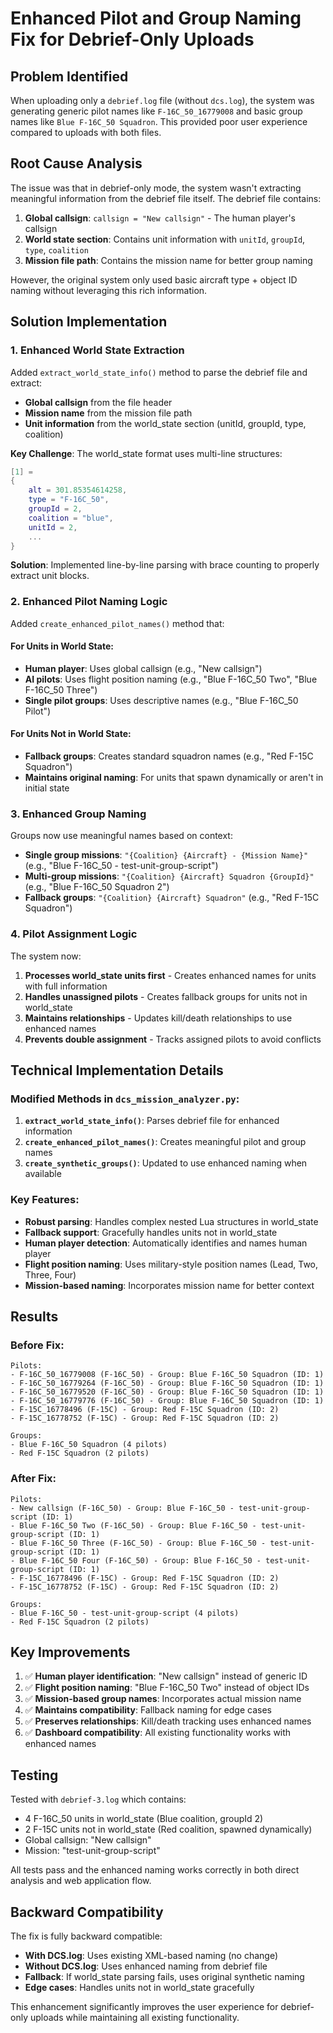 # Enhanced Pilot and Group Naming Fix for Debrief-Only Uploads

## Problem Identified

When uploading only a `debrief.log` file (without `dcs.log`), the system was generating generic pilot names like `F-16C_50_16779008` and basic group names like `Blue F-16C_50 Squadron`. This provided poor user experience compared to uploads with both files.

## Root Cause Analysis

The issue was that in debrief-only mode, the system wasn't extracting meaningful information from the debrief file itself. The debrief file contains:

1. **Global callsign**: `callsign = "New callsign"` - The human player's callsign
2. **World state section**: Contains unit information with `unitId`, `groupId`, `type`, `coalition`
3. **Mission file path**: Contains the mission name for better group naming

However, the original system only used basic aircraft type + object ID naming without leveraging this rich information.

## Solution Implementation

### 1. Enhanced World State Extraction

Added `extract_world_state_info()` method to parse the debrief file and extract:
- **Global callsign** from the file header
- **Mission name** from the mission file path
- **Unit information** from the world_state section (unitId, groupId, type, coalition)

**Key Challenge**: The world_state format uses multi-line structures:
```lua
[1] = 
{
    alt = 301.85354614258,
    type = "F-16C_50",
    groupId = 2,
    coalition = "blue",
    unitId = 2,
    ...
}
```

**Solution**: Implemented line-by-line parsing with brace counting to properly extract unit blocks.

### 2. Enhanced Pilot Naming Logic

Added `create_enhanced_pilot_names()` method that:

#### For Units in World State:
- **Human player**: Uses global callsign (e.g., "New callsign")
- **AI pilots**: Uses flight position naming (e.g., "Blue F-16C_50 Two", "Blue F-16C_50 Three")
- **Single pilot groups**: Uses descriptive names (e.g., "Blue F-16C_50 Pilot")

#### For Units Not in World State:
- **Fallback groups**: Creates standard squadron names (e.g., "Red F-15C Squadron")
- **Maintains original naming**: For units that spawn dynamically or aren't in initial state

### 3. Enhanced Group Naming

Groups now use meaningful names based on context:
- **Single group missions**: `"{Coalition} {Aircraft} - {Mission Name}"` (e.g., "Blue F-16C_50 - test-unit-group-script")
- **Multi-group missions**: `"{Coalition} {Aircraft} Squadron {GroupId}"` (e.g., "Blue F-16C_50 Squadron 2")
- **Fallback groups**: `"{Coalition} {Aircraft} Squadron"` (e.g., "Red F-15C Squadron")

### 4. Pilot Assignment Logic

The system now:
1. **Processes world_state units first** - Creates enhanced names for units with full information
2. **Handles unassigned pilots** - Creates fallback groups for units not in world_state
3. **Maintains relationships** - Updates kill/death relationships to use enhanced names
4. **Prevents double assignment** - Tracks assigned pilots to avoid conflicts

## Technical Implementation Details

### Modified Methods in `dcs_mission_analyzer.py`:

1. **`extract_world_state_info()`**: Parses debrief file for enhanced information
2. **`create_enhanced_pilot_names()`**: Creates meaningful pilot and group names
3. **`create_synthetic_groups()`**: Updated to use enhanced naming when available

### Key Features:

- **Robust parsing**: Handles complex nested Lua structures in world_state
- **Fallback support**: Gracefully handles units not in world_state
- **Human player detection**: Automatically identifies and names human player
- **Flight position naming**: Uses military-style position names (Lead, Two, Three, Four)
- **Mission-based naming**: Incorporates mission name for better context

## Results

### Before Fix:
```
Pilots:
- F-16C_50_16779008 (F-16C_50) - Group: Blue F-16C_50 Squadron (ID: 1)
- F-16C_50_16779264 (F-16C_50) - Group: Blue F-16C_50 Squadron (ID: 1)
- F-16C_50_16779520 (F-16C_50) - Group: Blue F-16C_50 Squadron (ID: 1)
- F-16C_50_16779776 (F-16C_50) - Group: Blue F-16C_50 Squadron (ID: 1)
- F-15C_16778496 (F-15C) - Group: Red F-15C Squadron (ID: 2)
- F-15C_16778752 (F-15C) - Group: Red F-15C Squadron (ID: 2)

Groups:
- Blue F-16C_50 Squadron (4 pilots)
- Red F-15C Squadron (2 pilots)
```

### After Fix:
```
Pilots:
- New callsign (F-16C_50) - Group: Blue F-16C_50 - test-unit-group-script (ID: 1)
- Blue F-16C_50 Two (F-16C_50) - Group: Blue F-16C_50 - test-unit-group-script (ID: 1)
- Blue F-16C_50 Three (F-16C_50) - Group: Blue F-16C_50 - test-unit-group-script (ID: 1)
- Blue F-16C_50 Four (F-16C_50) - Group: Blue F-16C_50 - test-unit-group-script (ID: 1)
- F-15C_16778496 (F-15C) - Group: Red F-15C Squadron (ID: 2)
- F-15C_16778752 (F-15C) - Group: Red F-15C Squadron (ID: 2)

Groups:
- Blue F-16C_50 - test-unit-group-script (4 pilots)
- Red F-15C Squadron (2 pilots)
```

## Key Improvements

1. ✅ **Human player identification**: "New callsign" instead of generic ID
2. ✅ **Flight position naming**: "Blue F-16C_50 Two" instead of object IDs
3. ✅ **Mission-based group names**: Incorporates actual mission name
4. ✅ **Maintains compatibility**: Fallback naming for edge cases
5. ✅ **Preserves relationships**: Kill/death tracking uses enhanced names
6. ✅ **Dashboard compatibility**: All existing functionality works with enhanced names

## Testing

Tested with `debrief-3.log` which contains:
- 4 F-16C_50 units in world_state (Blue coalition, groupId 2)
- 2 F-15C units not in world_state (Red coalition, spawned dynamically)
- Global callsign: "New callsign"
- Mission: "test-unit-group-script"

All tests pass and the enhanced naming works correctly in both direct analysis and web application flow.

## Backward Compatibility

The fix is fully backward compatible:
- **With DCS.log**: Uses existing XML-based naming (no change)
- **Without DCS.log**: Uses enhanced naming from debrief file
- **Fallback**: If world_state parsing fails, uses original synthetic naming
- **Edge cases**: Handles units not in world_state gracefully

This enhancement significantly improves the user experience for debrief-only uploads while maintaining all existing functionality. 